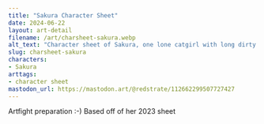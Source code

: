 ```yaml
---
title: "Sakura Character Sheet"
date: 2024-06-22
layout: art-detail
filename: /art/charsheet-sakura.webp
alt_text: "Character sheet of Sakura, one lone catgirl with long dirty blonde hair. She's got leggings and a sports tank on. Oh, and some shoes for running?"
slug: charsheet-sakura
characters:
- Sakura
arttags:
- character sheet
mastodon_url: https://mastodon.art/@redstrate/112662299507727427
---
```

Artfight preparation :-) Based off of her 2023 sheet
